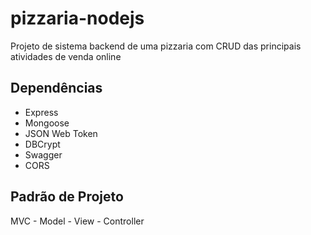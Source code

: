 # pizzaria-nodejs

Projeto de sistema backend de uma pizzaria com CRUD das principais atividades de venda online

## Dependências

* Express
* Mongoose
* JSON Web Token
* DBCrypt
* Swagger
* CORS

## Padrão de Projeto

MVC - Model - View - Controller
